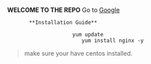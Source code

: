 **WELCOME TO THE REPO** 
 Go to [Google](https://google.com)
        
	       **Installation Guide** 
	              
		                 yum update
				            yum install nginx -y

> make sure your have centos installed.
						          


